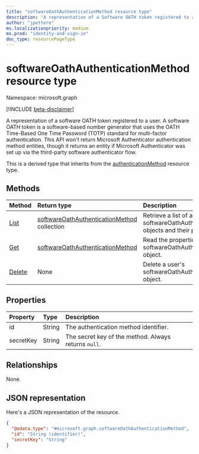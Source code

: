 ```yaml
---
title: "softwareOathAuthenticationMethod resource type"
description: "A representation of a Software OATH token registered to a user. Software OATH is a multi-factor authentication method."
author: "jpettere"
ms.localizationpriority: medium
ms.prod: "identity-and-sign-in"
doc_type: resourcePageType
---
```


# softwareOathAuthenticationMethod resource type

Namespace: microsoft.graph

[!INCLUDE [beta-disclaimer](../../includes/beta-disclaimer.md)]

A representation of a software OATH token registered to a user. A software OATH token is a software-based number generator that uses the OATH Time-Based One Time Password (TOTP) standard for multi-factor authentication. This API won't return Microsoft Authenticator authentication method entities, though it returns an entity if Microsoft Authenticator was set up via the third-party software authenticator flow.

This is a derived type that inherits from the [authenticationMethod](authenticationmethod.md) resource type.

## Methods
|Method|Return type|Description|
|:---|:---|:---|
|[List](../api/authentication-list-softwareoathmethods.md)|[softwareOathAuthenticationMethod](../resources/softwareoathauthenticationmethod.md) collection|Retrieve a list of a user's softwareOathAuthenticationMethod objects and their properties.|
|[Get](../api/softwareoathauthenticationmethod-get.md)|[softwareOathAuthenticationMethod](../resources/softwareoathauthenticationmethod.md)|Read the properties of a user's softwareOathAuthenticationMethod object.|
|[Delete](../api/softwareoathauthenticationmethod-delete.md)|None|Delete a user's softwareOathAuthenticationMethod object.|


## Properties
|Property|Type|Description|
|:---|:---|:---|
|id|String|The authentication method identifier.|
|secretKey|String|The secret key of the method. Always returns `null`.|

## Relationships
None.

## JSON representation
Here's a JSON representation of the resource.
<!-- {
  "blockType": "resource",
  "keyProperty": "id",
  "@odata.type": "microsoft.graph.softwareOathAuthenticationMethod",
  "baseType": "microsoft.graph.authenticationMethod",
  "openType": false
}
-->
``` json
{
  "@odata.type": "#microsoft.graph.softwareOathAuthenticationMethod",
  "id": "String (identifier)",
  "secretKey": "String"
}
```
